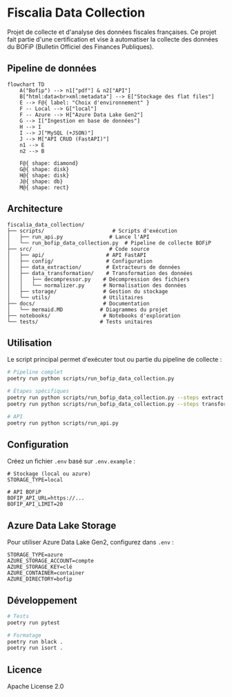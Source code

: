 # Fiscalia Data Collection

Projet de collecte et d'analyse des données fiscales françaises. Ce projet fait partie d'une certification et vise à automatiser la collecte des données du BOFiP (Bulletin Officiel des Finances Publiques).

## Pipeline de données

```mermaid
flowchart TD
    A("Bofip") --> n1["pdf"] & n2["API"]
    B["html:data<br>xml:metadata"] --> E["Stockage des flat files"]
    E --> F@{ label: "Choix d'environnement" }
    F -- Local --> G["local"]
    F -- Azure --> H["Azure Data Lake Gen2"]
    G --> I["Ingestion en base de données"]
    H --> I
    I --> J["MySQL (+JSON)"]
    J --> M["API CRUD (FastAPI)"]
    n1 --> E
    n2 --> B

    F@{ shape: diamond}
    G@{ shape: disk}
    H@{ shape: disk}
    J@{ shape: db}
    M@{ shape: rect}
```

## Architecture

```
fiscalia_data_collection/
├── scripts/                      # Scripts d'exécution
│   ├── run_api.py               # Lance l'API
│   └── run_bofip_data_collection.py  # Pipeline de collecte BOFiP
├── src/                         # Code source
│   ├── api/                    # API FastAPI
│   ├── config/                 # Configuration
│   ├── data_extraction/        # Extracteurs de données
│   ├── data_transformation/    # Transformation des données
│   │   ├── decompressor.py    # Décompression des fichiers
│   │   └── normalizer.py      # Normalisation des données
│   ├── storage/               # Gestion du stockage
│   └── utils/                 # Utilitaires
├── docs/                      # Documentation
│   └── mermaid.MD            # Diagrammes du projet
├── notebooks/                 # Notebooks d'exploration
└── tests/                    # Tests unitaires
```

## Utilisation

Le script principal permet d'exécuter tout ou partie du pipeline de collecte :

```bash
# Pipeline complet
poetry run python scripts/run_bofip_data_collection.py

# Étapes spécifiques
poetry run python scripts/run_bofip_data_collection.py --steps extract decompress
poetry run python scripts/run_bofip_data_collection.py --steps transform

# API
poetry run python scripts/run_api.py
```

## Configuration

Créez un fichier `.env` basé sur `.env.example` :

```env
# Stockage (local ou azure)
STORAGE_TYPE=local

# API BOFiP
BOFIP_API_URL=https://...
BOFIP_API_LIMIT=20
```

## Azure Data Lake Storage

Pour utiliser Azure Data Lake Gen2, configurez dans `.env` :

```env
STORAGE_TYPE=azure
AZURE_STORAGE_ACCOUNT=compte
AZURE_STORAGE_KEY=clé
AZURE_CONTAINER=container
AZURE_DIRECTORY=bofip
```

## Développement

```bash
# Tests
poetry run pytest

# Formatage
poetry run black .
poetry run isort .
```

## Licence

Apache License 2.0